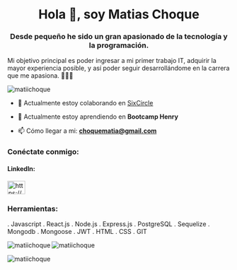 <h1 align="center">Hola 👋, soy Matias Choque</h1>
<h3 align="center">Desde pequeño he sido un gran apasionado de la tecnología y la programación.</h3>

Mi objetivo principal es poder ingresar a mi primer trabajo IT, adquirir la mayor experiencia posible, y así poder seguir desarrollándome en la carrera que me apasiona. 👨🏻‍💻

<p align=" left"> <img src="https://komarev.com/ghpvc/?username=matiichoque&label=Profile%20views&color=0e75b6&style=flat" alt="matiichoque" /> </p>

- 🤝 Actualmente estoy colaborando en [SixCircle](https://github.com/six-circles)

- 🌱 Actualmente estoy aprendiendo en **Bootcamp Henry**

- 📫 Cómo llegar a mi: **choquematia@gmail.com**

<h3 align="left ">Conéctate conmigo:</h3>
<h4 align="left">LinkedIn:</h4>
<p align="left">
<a href="https://www.linkedin.com/in/matias-choque-0946a9262" target="blank"><img align="center" src=" " alt="https://www.linkedin.com /en/matias-choque-0946a9262/" height="30" width="40" /></a>
</p>

<h3 align="left">Herramientas:</h3>
. Javascript . React.js . Node.js . Express.js . PostgreSQL . Sequelize . Mongodb . Mongoose . JWT . HTML . CSS . GIT

<a></a>
<p><img align="left" src="https://github-readme-stats.vercel.app/api/top-langs?username=matiichoque&show_icons=true&locale=en&layout=compact" alt="matiichoque" /> </p>

<p> <img align="center" src="https://github-readme-stats.vercel.app/api?username=matiichoque&show_icons=true&locale=en" alt="matiichoque" /> </p>

<p><img align="center" src="https://github-readme-streak-stats.herokuapp.com/?user=matiichoque&" alt="matiichoque" /></p>

